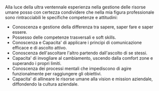 Alla luce della ultra ventennale esperienza nella gestione delle risorse umane posso con certezza condividere che nella mia figura professionale sono rintracciabili le specifiche competenze e attitudini:

- Conoscenza e gestione della differenza tra sapere, saper fare e saper essere.
- Possesso delle competenze trasversali e soft skills.
- Conoscenza e Capacita' di applicare i principi di comunicazione efficace e di ascolto attivo.
- Conoscenza dell'ascoltare l'altro partendo dall'ascolto di se stessi.
- Capacita' di invogliare al cambiamento, uscendo dalla comfort zone e superando i propri limiti.
- Conoscenza dei processi mentali che impediscono di agire funzionalmente per raggiungere gli obiettivi.
- Capacita' di allineare le risorse umane alla vision e mission aziendale, diffondendo la cultura aziendale.